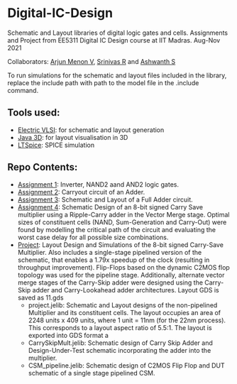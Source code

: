 # Digital-IC-Design
Schematic and Layout libraries of digital logic gates and cells. Assignments and Project from EE5311 Digital IC Design course at IIT Madras. 
Aug-Nov 2021

Collaborators: [Arjun Menon V](https://github.com/arjunmenonv), [Srinivas R](https://github.com/srinivasrdhkrshnn) and [Ashwanth S]()


To run simulations for the schematic and layout files included in the library, replace the include path with path to the model file in the .include command.

## Tools used:
- [Electric VLSI](https://www.staticfreesoft.com/productsFree.html): for schematic and layout generation
- [Java 3D](https://www.oracle.com/java/technologies/java-archive-downloads-java-client-downloads.html#java3d-1.5.1-oth-JPR): for layout visualisation in 3D
- [LTSpice](https://www.analog.com/en/design-center/design-tools-and-calculators/ltspice-simulator.html): SPICE simulation 

## Repo Contents:
- [Assignment 1](https://github.com/arjunmenonv/Digital-IC-Design/tree/main/Assignment%201): Inverter, NAND2 aand AND2 logic gates. 
- [Assignment 2](https://github.com/arjunmenonv/Digital-IC-Design/tree/main/Assignment%202): Carryout circuit of an Adder.
- [Assignment 3](https://github.com/arjunmenonv/Digital-IC-Design/tree/main/Assignment3): Schematic and Layout of a Full Adder circuit.
- [Assignment 4](https://github.com/arjunmenonv/Digital-IC-Design/tree/main/Assignment4): Schematic Design of an 8-bit signed Carry Save multiplier using a Ripple-Carry adder in the Vector Merge stage. Optimal sizes of constituent cells (NAND, Sum-Generation and Carry-Out) were found by modelling the critical path of the circuit and evaluating the worst case delay for all possible size combinations.
- [Project](https://github.com/arjunmenonv/Digital-IC-Design/tree/main/Project): Layout Design and Simulations of the 8-bit signed Carry-Save Multiplier. Also includes a single-stage pipelined version of the schematic, that enables a 1.79x speedup of the clock (resulting in throughput improvement). Flip-Flops based on the dynamic C2MOS flop topology was used for the pipeline stage. Additionally, alternate vector merge stages of the Carry-Skip adder were designed using the Carry-Skip adder and Carry-Lookahead adder architectures. Layout GDS is saved as 11.gds
  - project.jelib: Schematic and Layout designs of the non-pipelined Multiplier and its constituent cells. The layout occupies an area of 2248 units x 409 units, where 1 unit = 11nm (for the 22nm process). This corresponds to a layout aspect ratio of 5.5:1. The layout is exported into GDS format a
  - CarrySkipMult.jelib: Schematic design of Carry Skip Adder and Design-Under-Test schematic incorporating the adder into the multiplier. 
  - CSM_pipeline.jelib: Schematic design of C2MOS Flip Flop and DUT schematic of a single stage pipelined CSM.
